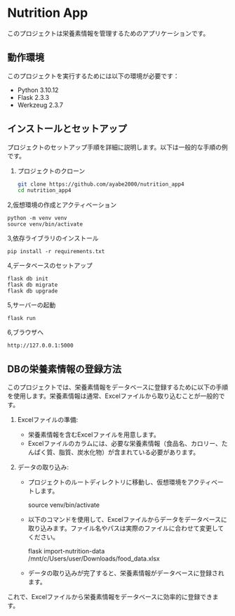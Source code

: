 # Nutrition App

このプロジェクトは栄養素情報を管理するためのアプリケーションです。

## 動作環境

このプロジェクトを実行するためには以下の環境が必要です：

- Python 3.10.12
- Flask 2.3.3
- Werkzeug 2.3.7

## インストールとセットアップ

プロジェクトのセットアップ手順を詳細に説明します。以下は一般的な手順の例です。

1. プロジェクトのクローン

   ```bash
   git clone https://github.com/ayabe2000/nutrition_app4
   cd nutrition_app4

2,仮想環境の作成とアクティベーション

    python -m venv venv
    source venv/bin/activate

3,依存ライブラリのインストール

    pip install -r requirements.txt

4,データベースのセットアップ

    flask db init
    flask db migrate
    flask db upgrade

5,サーバーの起動

    flask run

6,ブラウザへ

    http://127.0.0.1:5000




## DBの栄養素情報の登録方法

このプロジェクトでは、栄養素情報をデータベースに登録するために以下の手順を使用します。栄養素情報は通常、Excelファイルから取り込むことが一般的です。

1. Excelファイルの準備:
   
   - 栄養素情報を含むExcelファイルを用意します。
   - Excelファイルのカラムには、必要な栄養素情報（食品名、カロリー、たんぱく質、脂質、炭水化物）が含まれている必要があります。

2. データの取り込み:

   - プロジェクトのルートディレクトリに移動し、仮想環境をアクティベートします。

     source venv/bin/activate


   - 以下のコマンドを使用して、Excelファイルからデータをデータベースに取り込みます。ファイル名やパスは実際のファイルに合わせて変更してください。

     flask import-nutrition-data /mnt/c/Users/user/Downloads/food_data.xlsx

   - データの取り込みが完了すると、栄養素情報がデータベースに登録されます。

これで、Excelファイルから栄養素情報をデータベースに効率的に登録できます。